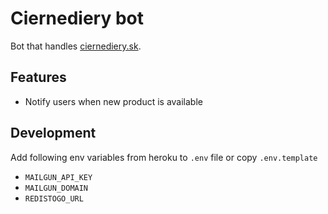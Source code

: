# Ciernediery bot

Bot that handles [ciernediery.sk](https://eshop.ciernediery.sk).
## Features

- Notify users when new product is available

## Development

Add following env variables from heroku to `.env` file or copy `.env.template`

- `MAILGUN_API_KEY`
- `MAILGUN_DOMAIN`
- `REDISTOGO_URL`
